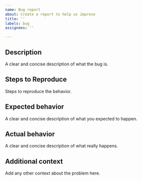 ```yaml
---
name: Bug report
about: Create a report to help us improve
title: ''
labels: bug
assignees: ''

---
```


## **Description**
A clear and concise description of what the bug is.

## **Steps to Reproduce**
Steps to reproduce the behavior.

## **Expected behavior**
A clear and concise description of what you expected to happen.

## **Actual behavior**
A clear and concise description of what really happens.

## **Additional context**
Add any other context about the problem here.

